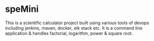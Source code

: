 # speMini
This is a scientific calculator project built using various tools of devops including jenkins, maven, docker, elk stack etc.
It is a command line application & handles factorial, logarithm, power & square root.
